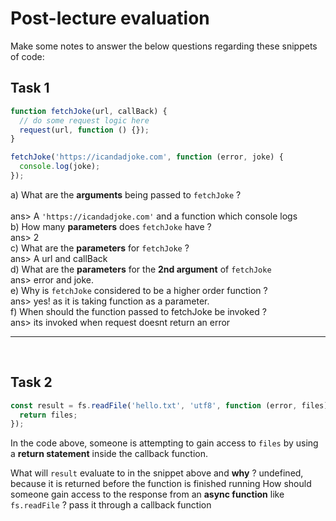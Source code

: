 # Post-lecture evaluation

Make some notes to answer the below questions regarding these snippets of code:

## Task 1

```js
function fetchJoke(url, callBack) {
  // do some request logic here
  request(url, function () {});
}

fetchJoke('https://icandadjoke.com', function (error, joke) {
  console.log(joke);
});
```

a) What are the **arguments** being passed to `fetchJoke` ?</br></br>
ans> A `'https://icandadjoke.com'` and a function which console logs </br>
b) How many **parameters** does `fetchJoke` have ?</br>
ans> 2 </br>
c) What are the **parameters** for `fetchJoke` ?</br>
ans> A url and callBack</br>
d) What are the **parameters** for the **2nd argument** of `fetchJoke`</br>
ans> error and joke. </br>
e) Why is `fetchJoke` considered to be a higher order function ?</br>
ans> yes! as it is taking function as a parameter. </br>
f) When should the function passed to fetchJoke be invoked ? <br>
ans> its invoked when request doesnt return an error</br>

---

</br>

## Task 2

```js
const result = fs.readFile('hello.txt', 'utf8', function (error, files) {
  return files;
});
```

In the code above, someone is attempting to gain access to `files` by using a **return statement** inside the callback function. </br>

What will `result` evaluate to in the snippet above and **why** ? undefined, because it is returned before the function is finished running
How should someone gain access to the response from an **async function** like `fs.readFile` ? pass it through a callback function
